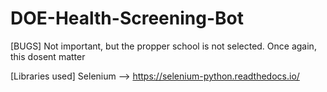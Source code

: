# DOE-Health-Screening-Bot

[BUGS]
Not important, but the propper school is not selected. Once again, this dosent matter

[Libraries used]
Selenium --> https://selenium-python.readthedocs.io/
